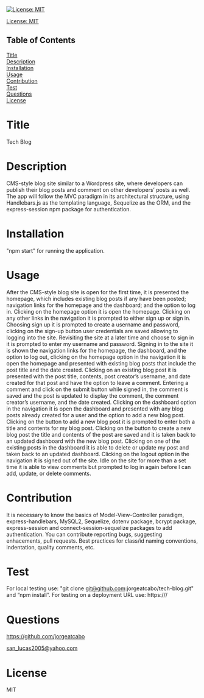 
[![License: MIT](https://img.shields.io/badge/License-MIT-yellow.svg)](https://opensource.org/licenses/MIT)

[License: MIT](https://opensource.org/licenses/MIT)

## Table of Contents
  
[Title](#Title)  
[Description](#Description)  
[Installation](#Installation)  
[Usage](#Usage)  
[Contribution](#Contribution)  
[Test](#Test)  
[Questions](#Questions)    
[License](#License)    
# Title
Tech Blog

# Description
CMS-style blog site similar to a Wordpress site, where developers can publish their blog posts and comment on other developers’ posts as well. The app will follow the MVC paradigm in its architectural structure, using Handlebars.js as the templating language, Sequelize as the ORM, and the express-session npm package for authentication.

# Installation
"npm start" for running the application.

# Usage
After the CMS-style blog site is open for the first time, it is presented the homepage, which includes existing blog posts if any have been posted; navigation links for the homepage and the dashboard; and the option to log in. Clicking on the homepage option it is open the homepage. Clicking on any other links in the navigation it is prompted to either sign up or sign in. Choosing sign up it is prompted to create a username and password, clicking on the sign-up button
user credentials are saved allowing to logging into the site. Revisiting the site at a later time and choose to sign in
it is prompted to enter my username and password. Signing in to the site it is shown the navigation links for the homepage, the dashboard, and the option to log out, clicking on the homepage option in the navigation it is open the homepage and presented with existing blog posts that include the post title and the date created. Clicking on an existing blog post it is presented with the post title, contents, post creator’s username, and date created for that post and have the option to leave a comment. Entering a comment and click on the submit button while signed in,
the comment is saved and the post is updated to display the comment, the comment creator’s username, and the date created. Clicking on the dashboard option in the navigation it is open the dashboard and presented with any blog posts already created for a user and the option to add a new blog post. Clicking on the button to add a new blog post
it is prompted to enter both a title and contents for my blog post. Clicking on the button to create a new blog post
the title and contents of the post are saved and it is taken back to an updated dashboard with the new blog post. Clicking on one of the existing posts in the dashboard it is able to delete or update my post and taken back to an updated dashboard. Clicking on the logout option in the navigation it is signed out of the site. Idle on the site for more than a set time it is able to view comments but prompted to log in again before I can add, update, or delete comments.

# Contribution
It is necessary to know the basics of Model-View-Controller paradigm, express-handlebars, MySQL2, Sequelize, dotenv package, bcrypt package, express-session and connect-session-sequelize packages to add authentication. You can contribute reporting bugs, suggesting enhacements, pull requests. Best practices for class/id naming conventions, indentation, quality comments, etc.

# Test
For local testing use: "git clone git@github.com:jorgeatcabo/tech-blog.git" and “npm install”. For testing on a deployment URL use: https:///

# Questions
https://github.com/jorgeatcabo

san_lucas2005@yahoo.com

# License
MIT
